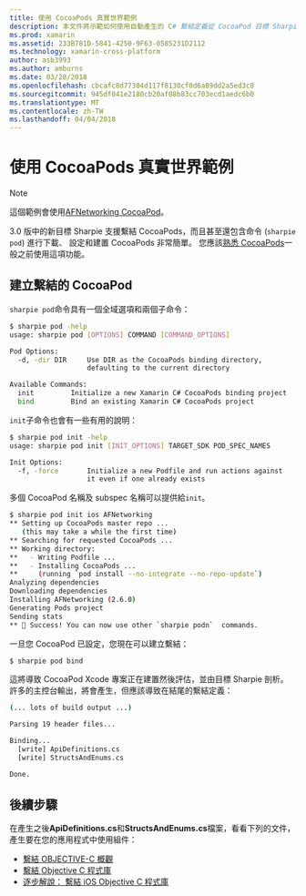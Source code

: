 ```yaml
---
title: 使用 CocoaPods 真實世界範例
description: 本文件將示範如何使用自動產生的 C# 繫結定義從 CocoaPod 目標 Sharpie。
ms.prod: xamarin
ms.assetid: 233B781D-5841-4250-9F63-0585231D2112
ms.technology: xamarin-cross-platform
author: asb3993
ms.author: amburns
ms.date: 03/28/2018
ms.openlocfilehash: cbcafc8d77304d117f8130cf0d6a89dd2a5ed3c8
ms.sourcegitcommit: 945df041e2180cb20af08b83cc703ecd1aedc6b0
ms.translationtype: MT
ms.contentlocale: zh-TW
ms.lasthandoff: 04/04/2018
---
```

# <a name="real-world-example-using-cocoapods"></a>使用 CocoaPods 真實世界範例

> [!NOTE]
> 這個範例會使用[AFNetworking CocoaPod](https://cocoapods.org/pods/AFNetworking)。

3.0 版中的新目標 Sharpie 支援繫結 CocoaPods，而且甚至還包含命令 (`sharpie pod`) 進行下載、 設定和建置 CocoaPods 非常簡單。 您應該[熟悉 CocoaPods](https://cocoapods.org)一般之前使用這項功能。

## <a name="creating-a-binding-for-a-cocoapod"></a>建立繫結的 CocoaPod

`sharpie pod`命令具有一個全域選項和兩個子命令：

```bash
$ sharpie pod -help
usage: sharpie pod [OPTIONS] COMMAND [COMMAND_OPTIONS]

Pod Options:
  -d, -dir DIR     Use DIR as the CocoaPods binding directory,
                   defaulting to the current directory

Available Commands:
  init         Initialize a new Xamarin C# CocoaPods binding project
  bind         Bind an existing Xamarin C# CocoaPods project
```

`init`子命令也會有一些有用的說明：

```bash
$ sharpie pod init -help
usage: sharpie pod init [INIT_OPTIONS] TARGET_SDK POD_SPEC_NAMES

Init Options:
  -f, -force       Initialize a new Podfile and run actions against
                   it even if one already exists
```

多個 CocoaPod 名稱及 subspec 名稱可以提供給`init`。

```bash
$ sharpie pod init ios AFNetworking
** Setting up CocoaPods master repo ...
   (this may take a while the first time)
** Searching for requested CocoaPods ...
** Working directory:
**   - Writing Podfile ...
**   - Installing CocoaPods ...
**     (running `pod install --no-integrate --no-repo-update`)
Analyzing dependencies
Downloading dependencies
Installing AFNetworking (2.6.0)
Generating Pods project
Sending stats
** 🍻 Success! You can now use other `sharpie podn`  commands.
```

一旦您 CocoaPod 已設定，您現在可以建立繫結：

```bash
$ sharpie pod bind
```

這將導致 CocoaPod Xcode 專案正在建置然後評估，並由目標 Sharpie 剖析。 許多的主控台輸出，將會產生，但應該導致在結尾的繫結定義：

```bash
(... lots of build output ...)

Parsing 19 header files...

Binding...
  [write] ApiDefinitions.cs
  [write] StructsAndEnums.cs

Done.
```

## <a name="next-steps"></a>後續步驟

在產生之後**ApiDefinitions.cs**和**StructsAndEnums.cs**檔案，看看下列的文件，產生要在您的應用程式中使用組件：

- [繫結 OBJECTIVE-C 概觀](~/cross-platform/macios/binding/overview.md)
- [繫結 Objective C 程式庫](~/cross-platform/macios/binding/objective-c-libraries.md)
- [逐步解說： 繫結 iOS Objective C 程式庫](~/ios/platform/binding-objective-c/walkthrough.md)

